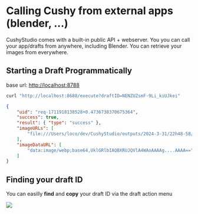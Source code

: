 # Calling Cushy from external apps (blender, ...)

CushyStudio comes with a built-in public API + webserver.
You you can call your app/drafts from anywhere, including Blender.
You can retrieve your images from everywhere.

## Starting a Draft Programmatically

base url: [http://localhost:8788]([http://localhost:EXPRESS_PORT](http://localhost:8788))

```sh
curl "http://localhost:8688/execute?draftID=NENZUZsmF-9Li_kiUJkei"
```

```json
{
    "uid": "req-1711918138528+0.4736738370675364",
    "success": true,
    "result": { "type": "success" },
    "imageURLs": [
        "file:///Users/loco/dev/CushyStudio/outputs/2024-3-31/22h48-58/ComfyUI_03286_.png.webp?hash=f5a4c88100096c4b2bb8dd7af607807d44a256a3"
    ],
    "imageDataURL": [
        "data:image/webp;base64,UklGRlbIAQBXRUJQVlA4WAoAAAAg....AAAA=="
    ]
}

```

## Finding your draft ID

You can easilly **find** and **copy** your draft ID via the draft action menu

![](https://cushy.fra1.cdn.digitaloceanspaces.com/rvion/70622f272cd4ab97f781c80107875f83163088e3.jpg)
